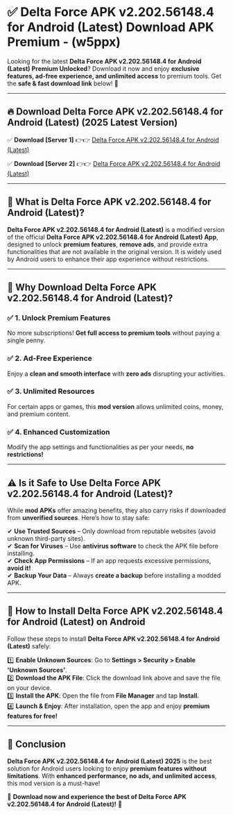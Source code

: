 
# ✅ Delta Force APK v2.202.56148.4 for Android (Latest) Download APK Premium -  (w5ppx) 

Looking for the latest **Delta Force APK v2.202.56148.4 for Android (Latest) Premium Unlocked**? Download it now and enjoy **exclusive features, ad-free experience, and unlimited access** to premium tools. Get the **safe & fast download link** below! 🚀

---

## 🔥 Download Delta Force APK v2.202.56148.4 for Android (Latest) (2025 Latest Version)

✅ **Download [Server 1]** 👉👉 [Delta Force APK v2.202.56148.4 for Android (Latest) ](https://apkcomod.com?title=Delta_Force_APK_v2.202.56148.4_for_Android_(Latest))  

✅ **Download [Server 2]** 👉👉 [Delta Force APK v2.202.56148.4 for Android (Latest) ](https://apkcomod.com?title=Delta_Force_APK_v2.202.56148.4_for_Android_(Latest))  


---

## 📌 What is Delta Force APK v2.202.56148.4 for Android (Latest)?

**Delta Force APK v2.202.56148.4 for Android (Latest)** is a modified version of the official **Delta Force APK v2.202.56148.4 for Android (Latest) App**, designed to unlock **premium features**, **remove ads**, and provide extra functionalities that are not available in the original version. It is widely used by Android users to enhance their app experience without restrictions.

---

## 🌟 Why Download Delta Force APK v2.202.56148.4 for Android (Latest)?

### ✅ 1. Unlock Premium Features
No more subscriptions! **Get full access to premium tools** without paying a single penny.

### ✅ 2. Ad-Free Experience
Enjoy a **clean and smooth interface** with **zero ads** disrupting your activities.

### ✅ 3. Unlimited Resources
For certain apps or games, this **mod version** allows unlimited coins, money, and premium content.

### ✅ 4. Enhanced Customization
Modify the app settings and functionalities as per your needs, **no restrictions!**

---

## ⚠️ Is it Safe to Use Delta Force APK v2.202.56148.4 for Android (Latest)?

While **mod APKs** offer amazing benefits, they also carry risks if downloaded from **unverified sources**. Here’s how to stay safe:

✔ **Use Trusted Sources** – Only download from reputable websites (avoid unknown third-party sites).  
✔ **Scan for Viruses** – Use **antivirus software** to check the APK file before installing.  
✔ **Check App Permissions** – If an app requests excessive permissions, **avoid it!**  
✔ **Backup Your Data** – Always **create a backup** before installing a modded APK.

---

## 📲 How to Install Delta Force APK v2.202.56148.4 for Android (Latest) on Android

Follow these steps to install **Delta Force APK v2.202.56148.4 for Android (Latest)** safely:

1️⃣ **Enable Unknown Sources**: Go to **Settings > Security > Enable 'Unknown Sources'**.  
2️⃣ **Download the APK File**: Click the download link above and save the file on your device.  
3️⃣ **Install the APK**: Open the file from **File Manager** and tap **Install**.  
4️⃣ **Launch & Enjoy**: After installation, open the app and enjoy **premium features for free!**

---

## 🚀 Conclusion

**Delta Force APK v2.202.56148.4 for Android (Latest) 2025** is the best solution for Android users looking to enjoy **premium features without limitations**. With **enhanced performance, no ads, and unlimited access**, this mod version is a must-have!

🔻 **Download now and experience the best of Delta Force APK v2.202.56148.4 for Android (Latest)!** 🔻

